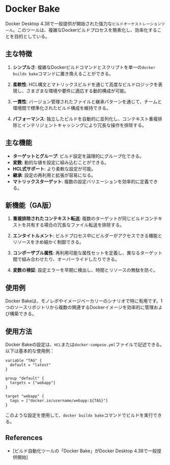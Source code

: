 # Docker Bake

Docker Desktop 4.38で一般提供が開始された強力な`ビルドオーケストレーションツール`。このツールは、複雑なDockerビルドプロセスを簡素化し、効率化することを目的としている。

## 主な特徴

1. **シンプルさ**: 複雑なDockerビルドコマンドとスクリプトを単一の`docker buildx bake`コマンドに置き換えることができる。

2. **柔軟性**: HCL構文とマトリックスビルドを通じて高度なビルドロジックを表現し、さまざまな環境や要件に適応する動的構成が可能。

3. **一貫性**: バージョン管理されたファイルと継承パターンを通じて、チームと環境間で標準化されたビルド構成を維持できる。

4. **パフォーマンス**: 独立したビルドを自動的に並列化し、コンテキスト重複排除とインテリジェントキャッシングにより冗長な操作を排除する。

## 主な機能

- **ターゲットとグループ**: ビルド設定を論理的にグループ化できる。
- **変数**: 動的な値を設定に組み込むことができる。
- **HCL式サポート**: より柔軟な設定が可能。
- **継承**: 設定の再利用と拡張が容易になる。
- **マトリックスターゲット**: 複数の設定バリエーションを効率的に定義できる。

## 新機能（GA版）

1. **重複排除されたコンテキスト転送**: 複数のターゲットが同じビルドコンテキストを共有する場合の冗長なファイル転送を排除する。

2. **エンタイトルメント**: ビルドプロセス中にビルダーがアクセスできる機能とリソースをきめ細かく制御できる。

3. **コンポーザブル属性**: 再利用可能な属性セットを定義し、異なるターゲット間で組み合わせたり、オーバーライドしたりできる。

4. **変数の検証**: 設定エラーを早期に検出し、時間とリソースの無駄を防ぐ。

## 使用例

Docker Bakeは、モノレポやイメージベーカリーのシナリオで特に有用です。1つのソースリポジトリから複数の関連するDockerイメージを効率的に管理および構築できる。

## 使用方法

Docker Bakeの設定は、`HCL`または`docker-compose.yml`ファイルで記述できる。以下は基本的な使用例：

```hcl
variable "TAG" {
  default = "latest"
}

group "default" {
  targets = ["webapp"]
}

target "webapp" {
  tags = ["docker.io/username/webapp:${TAG}"]
}
```

このような設定を使用して、`docker buildx bake`コマンドでビルドを実行できる。

## References

- [ビルド自動化ツールの「Docker Bake」がDocker Desktop 4.38で一般提供開始]
